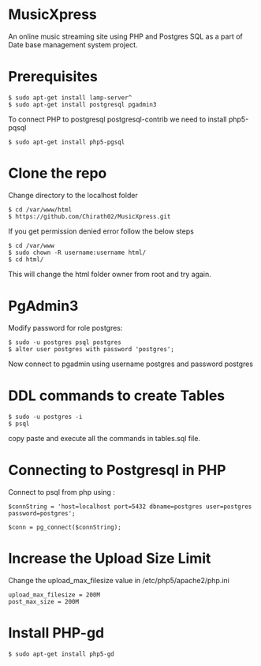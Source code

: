 # MusicXpress
An online music streaming site using PHP and Postgres SQL as a part of Date base management system project.

# Prerequisites

```
$ sudo apt-get install lamp-server^
$ sudo apt-get install postgresql pgadmin3
```

To connect PHP to postgresql postgresql-contrib we need to install php5-pqsql

```
$ sudo apt-get install php5-pgsql
```

# Clone the repo

Change directory to the localhost folder
```
$ cd /var/www/html
$ https://github.com/Chirath02/MusicXpress.git
```
If you get permission denied error follow the below steps 
```
$ cd /var/www
$ sudo chown -R username:username html/
$ cd html/
```
This will change the html folder owner from root and try again.

# PgAdmin3

Modify password for role postgres:
```
$ sudo -u postgres psql postgres
$ alter user postgres with password 'postgres';
```
Now connect to pgadmin using username postgres and password postgres

# DDL commands to create Tables

```
$ sudo -u postgres -i
$ psql
```

copy paste and execute all the commands in tables.sql file.

# Connecting to Postgresql in PHP
Connect to psql from php using :

```
$connString = 'host=localhost port=5432 dbname=postgres user=postgres password=postgres';

$conn = pg_connect($connString);
```

# Increase the Upload Size Limit
Change the upload_max_filesize value in /etc/php5/apache2/php.ini

```
upload_max_filesize = 200M
post_max_size = 200M
```

# Install PHP-gd
```
$ sudo apt-get install php5-gd
```
